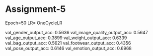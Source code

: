 # Assignment-5

Epoch=50
LR= OneCycleLR


val_gender_output_acc: 0.5636 
val_image_quality_output_acc: 0.5647 
val_age_output_acc: 0.3899
val_weight_output_acc: 0.6339
val_bag_output_acc: 0.5621
val_footwear_output_acc: 0.4356
val_pose_output_acc: 0.6146 
val_emotion_output_acc: 0.6968

